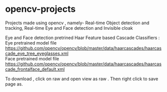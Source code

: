 # opencv-projects
Projects made using opencv , namely- Real-time Object detection and tracking, Real-time Eye and Face detection and Invisible cloak <br />

Eye and Face detection pretrined Haar Feature based Cascade Classifiers :<br />
Eye pretrained model file https://github.com/opencv/opencv/blob/master/data/haarcascades/haarcascade_eye_tree_eyeglasses.xml <br /> 
Face pretrained model file https://github.com/opencv/opencv/blob/master/data/haarcascades/haarcascade_frontalface_default.xml <br />

To download , click on raw and open view as raw . Then right click to save page as. 
